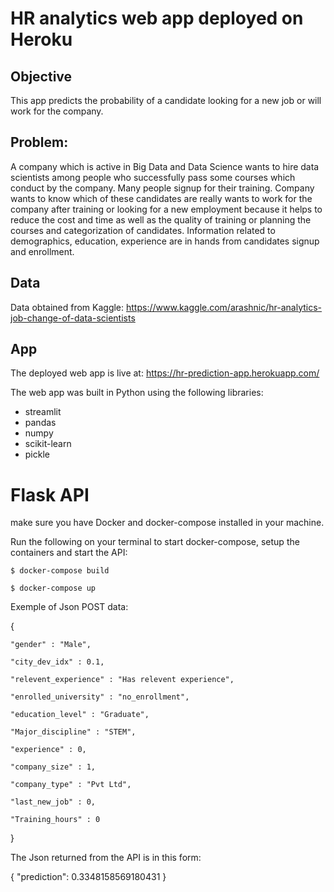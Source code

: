 # HR analytics web app deployed on Heroku

## Objective

This app predicts the probability of a candidate looking for a new job or will work for the company.

## Problem:
         
A company which is active in Big Data and Data Science wants to hire data scientists among people who successfully pass some courses which conduct by the company. Many people signup for their training. 
Company wants to know which of these candidates are really wants to work for the company after training or looking for a new employment because it helps to reduce the cost and time as well as the quality of training or planning the courses and categorization of candidates. Information related to demographics, education, experience are in hands from candidates signup and enrollment.

## Data

Data obtained from Kaggle:
https://www.kaggle.com/arashnic/hr-analytics-job-change-of-data-scientists

## App
The deployed web app is live at: https://hr-prediction-app.herokuapp.com/

The web app was built in Python using the following libraries:
* streamlit
* pandas
* numpy
* scikit-learn
* pickle

		 

# Flask API

make sure you have Docker and docker-compose installed in your machine.

Run the following on your terminal to start docker-compose, setup the containers and start the API:

	$ docker-compose build

	$ docker-compose up


Exemple of Json POST data:

{

    "gender" : "Male",
    
    "city_dev_idx" : 0.1,
    
    "relevent_experience" : "Has relevent experience",
    
    "enrolled_university" : "no_enrollment",
    
    "education_level" : "Graduate",
    
    "Major_discipline" : "STEM",
    
    "experience" : 0,
    
    "company_size" : 1,
    
    "company_type" : "Pvt Ltd",
    
    "last_new_job" : 0,
    
    "Training_hours" : 0    

}



The Json returned from the API is in this form:

{
    "prediction": 0.3348158569180431
}
